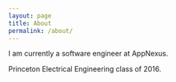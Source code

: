 ```yaml
---
layout: page
title: About
permalink: /about/
---
```


I am currently a software engineer at AppNexus.

Princeton Electrical Engineering class of 2016.

